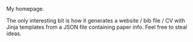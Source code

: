 My homepage.

The only interesting bit is how it generates a website / bib file / CV with Jinja templates from a JSON file containing paper info. Feel free to steal ideas.
